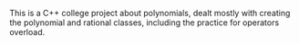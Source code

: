 This is a C++ college project about polynomials, dealt mostly with creating the polynomial and rational classes, including the practice for operators overload.
